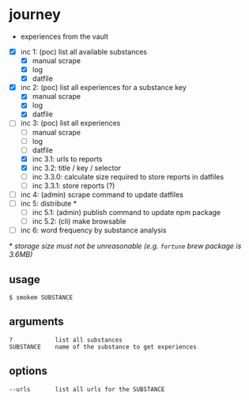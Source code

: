 # journey
- experiences from the vault

- [x] inc 1: (poc) list all available substances
  - [x] manual scrape
  - [x] log
  - [x] datfile
- [x] inc 2: (poc) list all experiences for a substance key
  - [x] manual scrape
  - [x] log
  - [x] datfile
- [ ] inc 3: (poc) list all experiences
  - [ ] manual scrape
  - [ ] log
  - [ ] datfile
  - [x] inc 3.1: urls to reports
  - [x] inc 3.2: title / key / selector 
  - [ ] inc 3.3.0: calculate size required to store reports in datfiles
  - [ ] inc 3.3.1: store reports (?)
- [ ] inc 4: (admin) scrape command to update datfiles
- [ ] inc 5: distribute *
  - [ ] inc 5.1: (admin) publish command to update npm package
  - [ ] inc 5.2: (cli) make browsable
- [ ] inc 6: word frequency by substance analysis

\* _storage size must not be unreasonable (e.g. `fortune` brew package is 3.6MB)_

## usage

```
$ smokem SUBSTANCE
```

## arguments
```
?            list all substances
SUBSTANCE    name of the substance to get experiences
```

## options
```
--urls       list all urls for the SUBSTANCE
```
